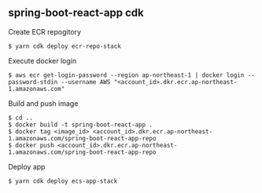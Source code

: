 ## spring-boot-react-app cdk

Create ECR repogitory
```
$ yarn cdk deploy ecr-repo-stack
```

Execute docker login
```
$ aws ecr get-login-password --region ap-northeast-1 | docker login --password-stdin --username AWS "<account_id>.dkr.ecr.ap-northeast-1.amazonaws.com"
```

Build and push image
```
$ cd ..
$ docker build -t spring-boot-react-app .
$ docker tag <image_id> <account_id>.dkr.ecr.ap-northeast-1.amazonaws.com/spring-boot-react-app-repo
$ docker push <account_id>.dkr.ecr.ap-northeast-1.amazonaws.com/spring-boot-react-app-repo
```

Deploy app
```
$ yarn cdk deploy ecs-app-stack
```
